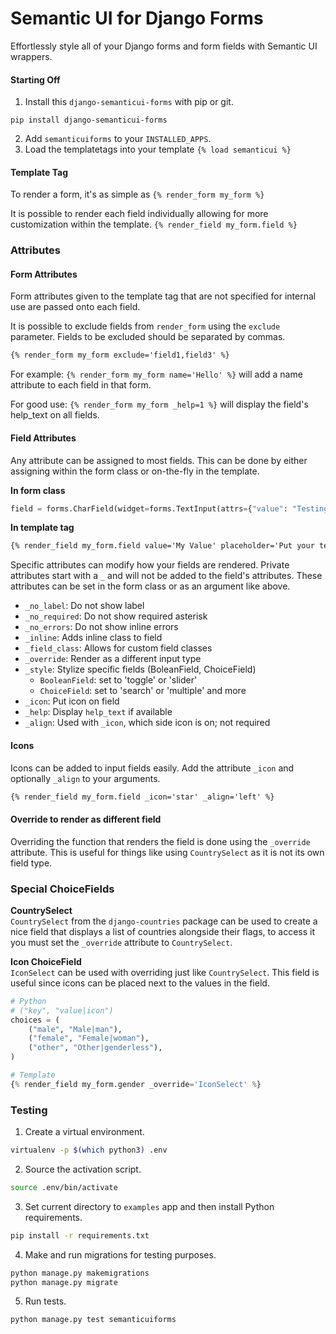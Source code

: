 # Semantic UI for Django Forms
Effortlessly style all of your Django forms and form fields with Semantic UI wrappers.


#### Starting Off
1. Install this `django-semanticui-forms` with pip or git.  
```
pip install django-semanticui-forms
```
2. Add `semanticuiforms` to your `INSTALLED_APPS`.
3. Load the templatetags into your template `{% load semanticui %}`  

#### Template Tag
To render a form, it's as simple as `{% render_form my_form %}`  

It is possible to render each field individually allowing for more
customization within the template. `{% render_field my_form.field %}`  

### Attributes
#### Form Attributes  
Form attributes given to the template tag that are not specified for internal
use are passed onto each field.

It is possible to exclude fields from `render_form` using the `exclude` parameter.
Fields to be excluded should be separated by commas.  
```html
{% render_form my_form exclude='field1,field3' %}
```  

For example: `{% render_form my_form name='Hello' %}` will add a name attribute
to each field in that form.

For good use: `{% render_form my_form _help=1 %}` will display the field's
help_text on all fields.  

 #### Field Attributes
Any attribute can be assigned to most fields. This can be done by either
assigning within the form class or on-the-fly in the template.

**In form class**
```python
field = forms.CharField(widget=forms.TextInput(attrs={"value": "Testing"}))
```

**In template tag**
```html
{% render_field my_form.field value='My Value' placeholder='Put your text here!' %}
```

Specific attributes can modify how your fields are rendered. Private attributes
start with a `_` and will not be added to the field's attributes. These attributes
can be set in the form class or as an argument like above.

* `_no_label`: Do not show label
* `_no_required`: Do not show required asterisk
* `_no_errors`: Do not show inline errors
* `_inline`: Adds inline class to field
* `_field_class`: Allows for custom field classes
* `_override`: Render as a different input type
* `_style`: Stylize specific fields (BoleanField, ChoiceField)
    * `BooleanField`: set to 'toggle' or 'slider'
    * `ChoiceField`: set to 'search' or 'multiple' and more
* `_icon`: Put icon on field
* `_help`: Display `help_text` if available
* `_align`: Used with `_icon`, which side icon is on; not required

#### Icons
Icons can be added to input fields easily. Add the attribute `_icon` and
optionally `_align` to your arguments.

```html
{% render_field my_form.field _icon='star' _align='left' %}
```

#### Override to render as different field
Overriding the function that renders the field is done using the `_override`
attribute. This is useful for things like using `CountrySelect` as it is
not its own field type.


### Special ChoiceFields

**CountrySelect**  
`CountrySelect` from the `django-countries` package can be used to create a nice
field that displays a list of countries alongside their flags, to access it you
must set the `_override` attribute to `CountrySelect`.

**Icon ChoiceField**  
`IconSelect` can be used with overriding just like `CountrySelect`. This
field is useful since icons can be placed next to the values in the field.

```python
# Python
# ("key", "value|icon")
choices = (
	("male", "Male|man"),
	("female", "Female|woman"),
	("other", "Other|genderless"),
)

# Template
{% render_field my_form.gender _override='IconSelect' %}
```


### Testing
1. Create a virtual environment.  
```bash
virtualenv -p $(which python3) .env
```

2. Source the activation script.  
```bash
source .env/bin/activate
```

3. Set current directory to `examples` app and then install Python requirements.
```bash
pip install -r requirements.txt
```

4. Make and run migrations for testing purposes.
```bash
python manage.py makemigrations 
python manage.py migrate 
```

5. Run tests.
```bash
python manage.py test semanticuiforms 
```
